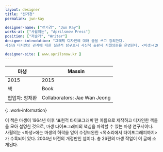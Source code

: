 ```yaml
---
layout: designer
title: "전가경"
permalink: jun-kay

designer-name: ["전가경", "Jun Kay"]
works-at: ["사월의눈", "Aprilsnow Press"]
position: ["저술가", "Writer"]
designer-introdution: "그래픽 디자인에 대해 글을 쓰고 강의한다. 
사진과 디자인의 관계에 대한 실천적 탐구로서 사진책 출판사 사월의눈을 운영한다. <마생>(2015; 개정증보판 2017)과 <아파트 글자>(2016) 등을 기획 편집했고,<세계의 아트디렉터 10>(2009)와 <세계의 북디자이너 10>(2016; 공저) 등을 썼다."

designer-site: [ www.aprilsnow.kr ]
---
```


| 마생 | Massin |
|----------------|----------------|
| 2015 | 2015 |
| 책 | Book |
| 협업자: 정재완 | Collaborators: Jae Wan Jeong |
{: .work-information}

이 책은 마생이 1964년 이후 ‘표현적 타이포그래피’란 이름으로 제작하고 디자인한 책들을 모아 설명한 것으로, 마생 타이포그래피의 핵심을 파악할 수 있는 마생 연구서이다. 사월의눈 <마생>에는 마생의 허락을 얻어 수정보완한 <목소리에서 타이포그래피까지>가 수록되어 있다. 2004년 버전의 개정판인 셈이다. 총 26편의 마생 작업이 이 글에 소개된다.
